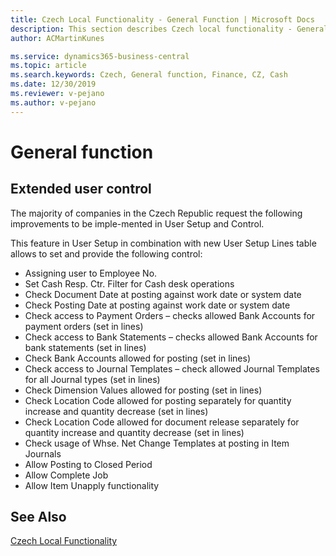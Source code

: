 ```yaml
---
title: Czech Local Functionality - General Function | Microsoft Docs
description: This section describes Czech local functionality - General Function
author: ACMartinKunes

ms.service: dynamics365-business-central
ms.topic: article
ms.search.keywords: Czech, General function, Finance, CZ, Cash
ms.date: 12/30/2019
ms.reviewer: v-pejano
ms.author: v-pejano
---
```


# General function

## Extended user control

The majority of companies in the Czech Republic request the following improvements to be imple-mented in User Setup and Control. 

This feature in User Setup in combination with new User Setup Lines table allows to set and provide the following control:
- Assigning user to Employee No.
- Set Cash Resp. Ctr. Filter for Cash desk operations
- Check Document Date at posting against work date or system date
- Check Posting Date at posting against work date or system date
- Check access to Payment Orders – checks allowed Bank Accounts for payment orders (set in lines)
- Check access to Bank Statements – checks allowed Bank Accounts for bank statements (set in lines)
- Check Bank Accounts allowed for posting (set in lines)
- Check access to Journal Templates – check allowed Journal Templates for all Journal types (set in lines)
- Check Dimension Values allowed for posting (set in lines)
- Check Location Code allowed for posting separately for quantity increase and quantity decrease (set in lines)
- Check Location Code allowed for document release separately for quantity increase and quantity decrease (set in lines)
- Check usage of Whse. Net Change Templates at posting in Item Journals
- Allow Posting to Closed Period
- Allow Complete Job
- Allow Item Unapply functionality


## See Also
[Czech Local Functionality](czech-local-functionality.md)  
